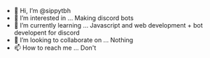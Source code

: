 - 👋 Hi, I’m @sippytbh
- 👀 I’m interested in ... Making discord bots
- 🌱 I’m currently learning ... Javascript and web development + bot developent for discord
- 💞️ I’m looking to collaborate on ... Nothing
- 📫 How to reach me ... Don't
<!---
sippytbh/sippytbh is a ✨ special ✨ repository because its `README.md` (this file) appears on your GitHub profile.
You can click the Preview link to take a look at your changes.
--->
